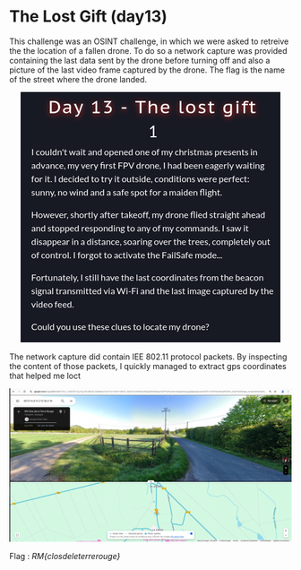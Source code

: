 # The Lost Gift (day13)

This challenge  was an OSINT challenge, in which we were asked to retreive the the location of a fallen drone. To do so a network capture was provided containing the last data sent by the drone before turning off and also a picture of the last video frame captured by the drone. The flag is the name of the street where the drone landed. 

<p align="center"><img src="Screenshots/S1.png" alt="Desc"></p>

The network capture did contain IEE 802.11 protocol packets. By inspecting the content of those packets, I quickly managed to extract gps coordinates that helped me loct

<p align="center"><img src="Screenshots/S2.png" alt="Desc"></p>

Flag : _RM{closdeleterrerouge}_

